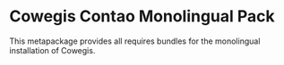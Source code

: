 # Cowegis Contao Monolingual Pack

This metapackage provides all requires bundles for the monolingual installation of Cowegis.
